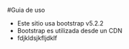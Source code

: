 #Guia de uso
* Este sitio usa bootstrap v5.2.2
* Bootstrap es utilizada desde un CDN
* fdjkldsjkfljdklf